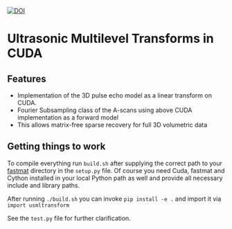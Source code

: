 [![DOI](https://zenodo.org/badge/DOI/10.5281/zenodo.2562741.svg)](https://doi.org/10.5281/zenodo.2562741)

# Ultrasonic Multilevel Transforms in CUDA

## Features
 - Implementation of the 3D pulse echo model as a linear transform on CUDA.
 - Fourier Subsampling class of the A-scans using above CUDA implementation as a forward model
 - This allows matrix-free sparse recovery for full 3D volumetric data

## Getting things to work
To compile everything run `build.sh` after supplying the correct path to your [fastmat](https://github.com/EMS-TU-Ilmenau/fastmat) directory in the `setup.py` file. Of course you need Cuda, fastmat and Cython installed in your local Python path as well and provide all necessary include and library paths.

After running `./build.sh` you can invoke `pip install -e .` and import it via `import usmltransform`

See the `test.py` file for further clarification.
